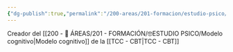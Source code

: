 ```yaml
---
{"dg-publish":true,"permalink":"/200-areas/201-formacion/estudio-psico/aaron-beck/","dgPassFrontmatter":true}
---
```


Creador del [[200 - 📌 ÁREAS/201 - FORMACIÓN/🤓ESTUDIO PSICO/Modelo cognitivo\|Modelo cognitivo]] de la [[TCC - CBT\|TCC - CBT]]